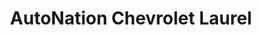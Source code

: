 ---
title: "AutoNation Chevrolet Laurel"
url: /laurel/autonation-chevrolet-laurel/
shop: Autohaus
---